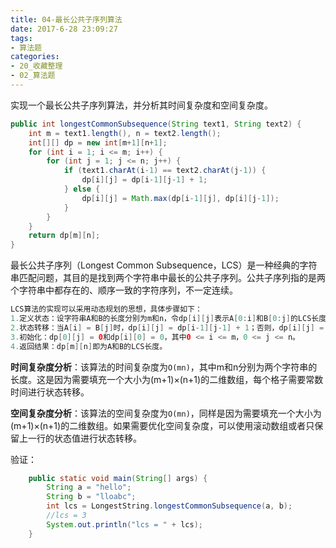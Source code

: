 ```yaml
---
title: 04-最长公共子序列算法
date: 2017-6-28 23:09:27
tags:
- 算法题
categories: 
- 20_收藏整理
- 02_算法题
---
```


实现一个最长公共子序列算法，并分析其时间复杂度和空间复杂度。

```java
public int longestCommonSubsequence(String text1, String text2) {
    int m = text1.length(), n = text2.length();
    int[][] dp = new int[m+1][n+1];
    for (int i = 1; i <= m; i++) {
        for (int j = 1; j <= n; j++) {
            if (text1.charAt(i-1) == text2.charAt(j-1)) {
                dp[i][j] = dp[i-1][j-1] + 1;
            } else {
                dp[i][j] = Math.max(dp[i-1][j], dp[i][j-1]);
            }
        }
    }
    return dp[m][n];
}
```

最长公共子序列（Longest Common Subsequence，LCS）是一种经典的字符串匹配问题，其目的是找到两个字符串中最长的公共子序列。公共子序列指的是两个字符串中都存在的、顺序一致的字符序列，不一定连续。

```java
LCS算法的实现可以采用动态规划的思想，具体步骤如下：
1.定义状态：设字符串A和B的长度分别为m和n，令dp[i][j]表示A[0:i]和B[0:j]的LCS长度，则最终答案为dp[m][n]。
2.状态转移：当A[i] = B[j]时，dp[i][j] = dp[i-1][j-1] + 1；否则，dp[i][j] = max(dp[i-1][j], dp[i][j-1])。
3.初始化：dp[0][j] = 0和dp[i][0] = 0，其中0 <= i <= m，0 <= j <= n。
4.返回结果：dp[m][n]即为A和B的LCS长度。
```

**时间复杂度分析**：该算法的时间复杂度为`O(mn)`，其中m和n分别为两个字符串的长度。这是因为需要填充一个大小为(m+1)×(n+1)的二维数组，每个格子需要常数时间进行状态转移。

**空间复杂度分析**：该算法的空间复杂度为`O(mn)`，同样是因为需要填充一个大小为(m+1)×(n+1)的二维数组。如果需要优化空间复杂度，可以使用滚动数组或者只保留上一行的状态值进行状态转移。

验证：

```java
    public static void main(String[] args) {
        String a = "hello";
        String b = "lloabc";
        int lcs = LongestString.longestCommonSubsequence(a, b);
        //lcs = 3
        System.out.println("lcs = " + lcs);
    }
```

